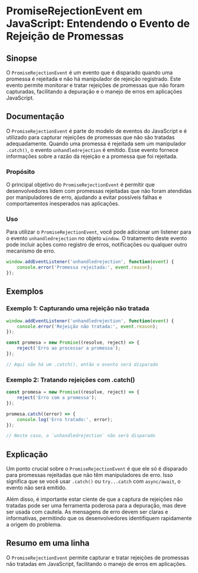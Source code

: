 <!--
Meta Description: # PromiseRejectionEvent em JavaScript: Entendendo o Evento de Rejeição de Promessas ## Sinopse O `PromiseRejectionEvent` é um evento que é disparado q...
Meta Keywords: não, que, evento, promiserejectionevent, javascript
-->

# PromiseRejectionEvent em JavaScript: Entendendo o Evento de Rejeição de Promessas

## Sinopse
O `PromiseRejectionEvent` é um evento que é disparado quando uma promessa é rejeitada e não há manipulador de rejeição registrado. Este evento permite monitorar e tratar rejeições de promessas que não foram capturadas, facilitando a depuração e o manejo de erros em aplicações JavaScript.

## Documentação
O `PromiseRejectionEvent` é parte do modelo de eventos do JavaScript e é utilizado para capturar rejeições de promessas que não são tratadas adequadamente. Quando uma promessa é rejeitada sem um manipulador `.catch()`, o evento `unhandledrejection` é emitido. Esse evento fornece informações sobre a razão da rejeição e a promessa que foi rejeitada.

### Propósito
O principal objetivo do `PromiseRejectionEvent` é permitir que desenvolvedores lidem com promessas rejeitadas que não foram atendidas por manipuladores de erro, ajudando a evitar possíveis falhas e comportamentos inesperados nas aplicações.

### Uso
Para utilizar o `PromiseRejectionEvent`, você pode adicionar um listener para o evento `unhandledrejection` no objeto `window`. O tratamento deste evento pode incluir ações como registro de erros, notificações ou qualquer outro mecanismo de erro.

```javascript
window.addEventListener('unhandledrejection', function(event) {
    console.error('Promessa rejeitada:', event.reason);
});
```

## Exemplos

### Exemplo 1: Capturando uma rejeição não tratada
```javascript
window.addEventListener('unhandledrejection', function(event) {
    console.error('Rejeição não tratada:', event.reason);
});

const promesa = new Promise((resolve, reject) => {
    reject('Erro ao processar a promessa');
});

// Aqui não há um .catch(), então o evento será disparado
```

### Exemplo 2: Tratando rejeições com .catch()
```javascript
const promesa = new Promise((resolve, reject) => {
    reject('Erro com a promessa');
});

promesa.catch((error) => {
    console.log('Erro tratado:', error);
});

// Neste caso, o `unhandledrejection` não será disparado
```

## Explicação
Um ponto crucial sobre o `PromiseRejectionEvent` é que ele só é disparado para promessas rejeitadas que não têm manipuladores de erro. Isso significa que se você usar `.catch()` ou `try...catch` com `async/await`, o evento não será emitido. 

Além disso, é importante estar ciente de que a captura de rejeições não tratadas pode ser uma ferramenta poderosa para a depuração, mas deve ser usada com cautela. As mensagens de erro devem ser claras e informativas, permitindo que os desenvolvedores identifiquem rapidamente a origem do problema.

## Resumo em uma linha
O `PromiseRejectionEvent` permite capturar e tratar rejeições de promessas não tratadas em JavaScript, facilitando o manejo de erros em aplicações.